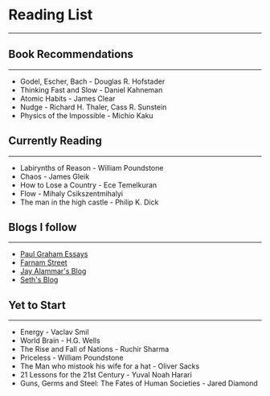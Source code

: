 # Reading List
---

## Book Recommendations
---
- Godel, Escher, Bach - Douglas R. Hofstader
- Thinking Fast and Slow - Daniel Kahneman
- Atomic Habits - James Clear 
- Nudge - Richard H. Thaler, Cass R. Sunstein
- Physics of the Impossible - Michio Kaku 

## Currently Reading
---
- Labirynths of Reason - William Poundstone
- Chaos - James Gleik
- How to Lose a Country - Ece Temelkuran
- Flow - Mihaly Csikszentmihalyi
- The man in the high castle - Philip K. Dick

## Blogs I follow
---
- [Paul Graham Essays](http://www.paulgraham.com/)
- [Farnam Street](https://fs.blog/)
- [Jay Alammar's Blog](https://jallamar.github.io/)
- [Seth's Blog](https://seths.blog)

## Yet to Start
---
- Energy - Vaclav Smil
- World Brain - H.G. Wells 
- The Rise and Fall of Nations - Ruchir Sharma  
- Priceless - William Poundstone 
- The Man who mistook his wife for a hat - Oliver Sacks 
- 21 Lessons for the 21st Century - Yuval Noah Harari 
- Guns, Germs and Steel: The Fates of Human Societies - Jared Diamond